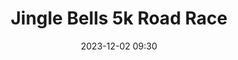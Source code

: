 ---
title: Jingle Bells 5k Road Race
location: Phoenix Park, Dublin
date: 2023-12-02 09:30
latitude: 53.348615
longitude: -6.337885
results:
  - place: 21
    name: Pierce Geoghegan
    time: 15.12
    category: MS
    note: 
  - place: 29
    name: Brianna McGhee
    time: 18.58
    category: FS
    note: 
  - place: 143
    name: Keith Lunders
    time: 19.10
    category: MS
    note: 
  - place: 33
    name: Brigid Long
    time: 19.30
    category: FS
    note: 
  - place: 37
    name: Siobhán Nugent
    time: 19.40
    category: FS
    note: 
  - place: 45
    name: Orla Gordon
    time: 20.04
    category: FS
    note: 
  - place: 57
    name: Annie Gittens
    time: 20.54
    category: FS
    note: 
  - place: 20
    name: John Cullen
    time: 23.39
    category: M60
    note: 
---